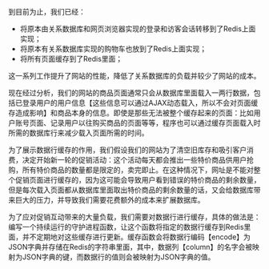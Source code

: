 到目前为止，我们已经：

* 将原本由关系数据库和网页浏览器实现的登录和访客会话转移到了Redis上面实现；
* 将原本有关系数据库实现的购物车也放到了Redis上面实现；
* 将所有页面缓存到了Redis里面；

这一系列工作提升了网站的性能，降低了关系数据库的负载并较少了网站的成本。

现在经过分析，我们的网站的商品页面通常只会从数据库里面载入一两行数据，包括已登录用户的用户信息【这些信息可以通过AJAX动态载入，所以不会对页面缓存造成影响】和商品本身的信息。即使是那些无法被整个缓存起来的页面：比如用户账号页面、记录用户以往购买商品的页面等等，程序也可以通过缓存页面载入时所需的数据库行来减少载入页面所需的时间。

为了展示数据行缓存的作用，我们假设我们的网站为了清空旧库存和吸引客户消费，决定开始新一轮的促销活动：这个活动每天都会推出一些特价商品供用户抢购，所有特价商品的数量都是限定的，卖完即止。在这种情况下，网址是不能对整个促销页面进行缓存的，因为这可能会导致用户看到错误的特价商品的剩余数量，但是每次载入页面都从数据库里面取出特价商品的剩余数量的话，又会给数据库带来巨大的压力，并导致我们需要花费额外的成本来扩展数据库。

为了应对促销互动带来的大量负载，我们需要对数据行进行缓存，具体的做法是：编写一个持续运行的守护进程函数，让这个函数将指定的数据行缓存到Redis里面，并不定期地对这些缓存进行更新。缓存函数会将数据行编码【encode】为JSON字典并存储在Redis的字符串里面，其中，数据列【column】的名字会被映射为JSON字典的键，而数据行的值则会被映射为JSON字典的值。



